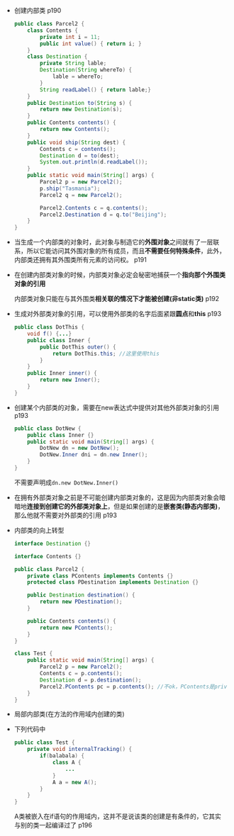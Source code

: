 - 创建内部类 p190

  ```java
  public class Parcel2 {
      class Contents {
          private int i = 11;
          public int value() { return i; }
      }
      class Destination {
          private String lable;
          Destination(String whereTo) {
              lable = whereTo;
          }
          String readLabel() { return lable;}
      }
      public Destination to(String s) {
          return new Destination(s);
      }
      public Contents contents() {
          return new Contents();
      }
      public void ship(String dest) {
          Contents c = contents();
          Destination d = to(dest);
          System.out.println(d.readLabel());
      }
      public static void main(String[] args) {
          Parcel2 p = new Parcel2();
          p.ship("Tasmania");
          Parcel2 q = new Parcel2();
  
          Parcel2.Contents c = q.contents();
          Parcel2.Destination d = q.to("Beijing");
      }
  }
  ```

- 当生成一个内部类的对象时，此对象与制造它的**外围对象**之间就有了一层联系，所以它能访问其外围对象的所有成员，而且**不需要任何特殊条件**，此外，内部类还拥有其外围类所有元素的访问权。 p191

- 在创建内部类对象的时候，内部类对象必定会秘密地捕获一个**指向那个外围类对象的引用**

  内部类对象只能在与其外围类**相关联的情况下才能被创建(非static类)** p192

- 生成对外部类对象的引用，可以使用外部类的名字后面紧跟**圆点**和**this** p193

  ```java
  public class DotThis {
      void f() {...}
      public class Inner {
          public DotThis outer() {
              return DotThis.this; //这里使用this
          }
      }
      public Inner inner() {
          return new Inner();
      }
  }
  ```

  

- 创建某个内部类的对象，需要在new表达式中提供对其他外部类对象的引用 p193

  ```java
  public class DotNew {
      public class Inner {}
      public static void main(String[] args) {
          DotNew dn = new DotNew();
          DotNew.Inner dni = dn.new Inner();
      }
  }
  ```

  不需要声明成`dn.new DotNew.Inner()`
  
- 在拥有外部类对象之前是不可能创建内部类对象的，这是因为内部类对象会暗暗地**连接到创建它的外部类对象上**，但是如果创建的是**嵌套类(静态内部类)**，那么他就不需要对外部类的引用 p193

- 内部类的向上转型

  ```java
  interface Destination {}
  
  interface Contents {}
  
  public class Parcel2 {
      private class PContents implements Contents {}
      protected class PDestination implements Destination {}
  
      public Destination destination() {
          return new PDestination();
      }
  
      public Contents contents() {
          return new PContents();
      }
  }
  
  class Test {
      public static void main(String[] args) {
          Parcel2 p = new Parcel2();
          Contents c = p.contents();
          Destination d = p.destination();
          Parcel2.PContents pc = p.contents(); //不ok，PContents是private类型的
      }
  }
  ```

- 局部内部类(在方法的作用域内创建的类)

- 下列代码中

  ```java
  public class Test {
      private void internalTracking() {
          if(balabala) {
              class A {
                  ...
              }
              A a = new A();
          }
      }
  }
  ```

  A类被嵌入在if语句的作用域内，这并不是说该类的创建是有条件的，它其实与别的类一起编译过了 p196